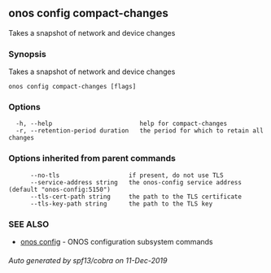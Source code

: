 ## onos config compact-changes

Takes a snapshot of network and device changes

### Synopsis

Takes a snapshot of network and device changes

```
onos config compact-changes [flags]
```

### Options

```
  -h, --help                        help for compact-changes
  -r, --retention-period duration   the period for which to retain all changes
```

### Options inherited from parent commands

```
      --no-tls                   if present, do not use TLS
      --service-address string   the onos-config service address (default "onos-config:5150")
      --tls-cert-path string     the path to the TLS certificate
      --tls-key-path string      the path to the TLS key
```

### SEE ALSO

* [onos config](onos_config.md)	 - ONOS configuration subsystem commands

###### Auto generated by spf13/cobra on 11-Dec-2019
